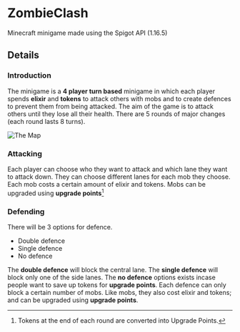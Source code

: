 # ZombieClash
Minecraft minigame made using the Spigot API (1.16.5)

## Details
### Introduction
  The minigame is a **4 player turn based** minigame in which each player spends **elixir** and **tokens** to attack others with mobs and to create defences to prevent them from being attacked. The aim of the game is to attack others until they lose all their health. There are 5 rounds of major changes (each round lasts 8 turns).
  
![The Map](https://user-images.githubusercontent.com/55916455/109423168-60dd2500-79d6-11eb-88c1-033fca3b4ac0.png)

### Attacking
  Each player can choose who they want to attack and which lane they want to attack down. They can choose different lanes for each mob they choose. Each mob costs a certain amount of elixir and tokens. Mobs can be upgraded using **upgrade points**[^1]
  
### Defending
  There will be 3 options for defence.
  - Double defence
  - Single defence
  - No defence

  The **double defence** will block the central lane. The **single defence** will block only one of the side lanes. The **no defence** options exists incase people want to save up tokens for **upgrade points**. Each defence can only block a certain number of mobs. Like mobs, they also cost elixir and tokens; and can be upgraded using **upgrade points**.

[^1]: Tokens at the end of each round are converted into Upgrade Points.
